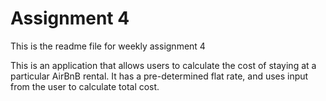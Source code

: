 # Assignment 4

This is the readme file for weekly assignment 4

This is an application that allows users to calculate the cost of staying at a particular AirBnB rental. It has a pre-determined flat rate, and uses input from the user to calculate total cost.
